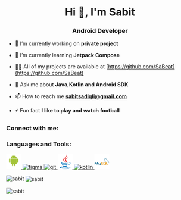 <h1 align="center">Hi 👋, I'm Sabit</h1>
<h3 align="center">Android Developer</h3>

- 🔭 I’m currently working on **private project**

- 🌱 I’m currently learning **Jetpack Compose**

- 👨‍💻 All of my projects are available at [https://github.com/SaBeat](https://github.com/SaBeat)

- 💬 Ask me about **Java,Kotlin and Android SDK**

- 📫 How to reach me **sabitsadiqli@gmail.com**

- ⚡ Fun fact **I like to play and watch football**

<h3 align="left">Connect with me:</h3>
<p align="left">
</p>

<h3 align="left">Languages and Tools:</h3>
<p align="left"> <a href="https://developer.android.com" target="_blank" rel="noreferrer"> <img src="https://raw.githubusercontent.com/devicons/devicon/master/icons/android/android-original-wordmark.svg" alt="android" width="40" height="40"/> </a> <a href="https://www.figma.com/" target="_blank" rel="noreferrer"> <img src="https://www.vectorlogo.zone/logos/figma/figma-icon.svg" alt="figma" width="40" height="40"/> </a> <a href="https://git-scm.com/" target="_blank" rel="noreferrer"> <img src="https://www.vectorlogo.zone/logos/git-scm/git-scm-icon.svg" alt="git" width="40" height="40"/> </a> <a href="https://www.java.com" target="_blank" rel="noreferrer"> <img src="https://raw.githubusercontent.com/devicons/devicon/master/icons/java/java-original.svg" alt="java" width="40" height="40"/> </a> <a href="https://kotlinlang.org" target="_blank" rel="noreferrer"> <img src="https://www.vectorlogo.zone/logos/kotlinlang/kotlinlang-icon.svg" alt="kotlin" width="40" height="40"/> </a> <a href="https://www.mysql.com/" target="_blank" rel="noreferrer"> <img src="https://raw.githubusercontent.com/devicons/devicon/master/icons/mysql/mysql-original-wordmark.svg" alt="mysql" width="40" height="40"/> </a> </p>

<p><img align="left" src="https://github-readme-stats.vercel.app/api/top-langs?username=sabit&show_icons=true&locale=en&layout=compact" alt="sabit" /></p>

<p>&nbsp;<img align="center" src="https://github-readme-stats.vercel.app/api?username=sabit&show_icons=true&locale=en" alt="sabit" /></p>

<p><img align="center" src="https://github-readme-streak-stats.herokuapp.com/?user=sabit&" alt="sabit" /></p>
